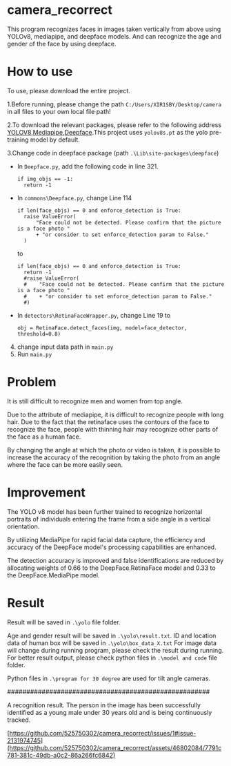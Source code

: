 # camera_recorrect
This program recognizes faces in images taken vertically from above using YOLOv8, mediapipe, and deepface models. And can recognize the age and gender of the face by using deepface.

# How to use
To use, please download the entire project.

1.Before running, please change the path ```C:/Users/XIR1SBY/Desktop/camera``` in all files to your own local file path!

2.To download the relevant packages, please refer to the following address
[YOLOV8](https://github.com/ultralytics/ultralytics),[Mediapipe](https://developers.google.com/mediapipe),[Deepface](https://github.com/serengil/deepface).This project uses ```yolov8s.pt``` as the yolo pre-training model by default.

3.Change code in deepface package (path ```.\Lib\site-packages\deepface```)

  + In ```Deepface.py```, add the following code in line 321.

    ```
    if img_objs == -1:
      return -1
    ```

  + In ```commons\Deepface.py```, change Line 114

    ```
    if len(face_objs) == 0 and enforce_detection is True:
      raise ValueError(
          "Face could not be detected. Please confirm that the picture is a face photo "
          + "or consider to set enforce_detection param to False."
      )
    ```

    to

    ```
    if len(face_objs) == 0 and enforce_detection is True:
      return -1
      #raise ValueError(
      #    "Face could not be detected. Please confirm that the picture is a face photo "
      #    + "or consider to set enforce_detection param to False."
      #)
    ```

  + In ```detectors\RetinaFaceWrapper.py```, change Line 19 to

    ```
    obj = RetinaFace.detect_faces(img, model=face_detector, threshold=0.8)
    ```

4. change input data path in ```main.py```
5. Run ```main.py```

# Problem
It is still difficult to recognize men and women from top angle. 

Due to the attribute of mediapipe, it is difficult to recognize people with long hair. Due to the fact that the retinaface uses the contours of the face to recognize the face, people with thinning hair may recognize other parts of the face as a human face.

By changing the angle at which the photo or video is taken, it is possible to increase the accuracy of the recognition by taking the photo from an angle where the face can be more easily seen.

# Improvement

The YOLO v8 model has been further trained to recognize horizontal portraits of individuals entering the frame from a side angle in a vertical orientation. 

By utilizing MediaPipe for rapid facial data capture, the efficiency and accuracy of the DeepFace model's processing capabilities are enhanced. 

The detection accuracy is improved and false identifications are reduced by allocating weights of 0.66 to the DeepFace.RetinaFace model and 0.33 to the DeepFace.MediaPipe model.






# Result
Result will be saved in ```.\yolo``` file folder.


Age and gender result will be saved in ```.\yolo\result.txt```.
ID and location data of human box will be saved in ```.\yolo\box_data_X.txt```
For image data will change during running program, please check the result during running.
For better result output, please check python files in ```.\model and code``` file folder.

Python files in ```.\program for 30 degree``` are used for tilt angle cameras.

#####################################################

A recognition result. The person in the image has been successfully identified as a young male under 30 years old and is being continuously tracked.

[https://github.com/525750302/camera_recorrect/issues/1#issue-2131974745](https://github.com/525750302/camera_recorrect/assets/46802084/7791c781-381c-49db-a0c2-86a266fc6842)
